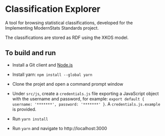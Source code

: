 # Classification Explorer

A tool for browsing statistical classifications, developed for the Implementing ModernStats Standards project.

The classifications are stored as RDF using the XKOS model.

## To build and run

- Install a Git client and [Node.js](https://nodejs.org/)

- Install yarn: `npm install --global yarn`

- Clone the projet and open a command prompt window

- Under `src/js`, create a `credentials.js` file exporting a JavaScript object with the username and password, for example: `export default { username: '*******', password: '*******' }`. A `credentials.js.example` is provided.

- Run `yarn install`

- Run `yarn` and navigate to http://localhost:3000
